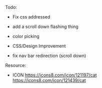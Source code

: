 Todo:

- Fix css addressed
- add a scroll down flashing thing
- color picking
- CSS/Design Improvement

- fix nav bar redirection (scroll down)

Resource:

- ICON
  https://icons8.com/icon/121197/cat
  https://icons8.com/icon/121439/cat
